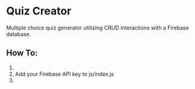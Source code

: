 <h1>Quiz Creator</h1>
<p>Multiple choice quiz generator utilizing CRUD interactions with a Firebase database.</p>
<h2>How To:</h2>
<ol>
  <li></li>
  <li>Add your Firebase API key to js/index.js</li>
  <li></li>
</ol>
